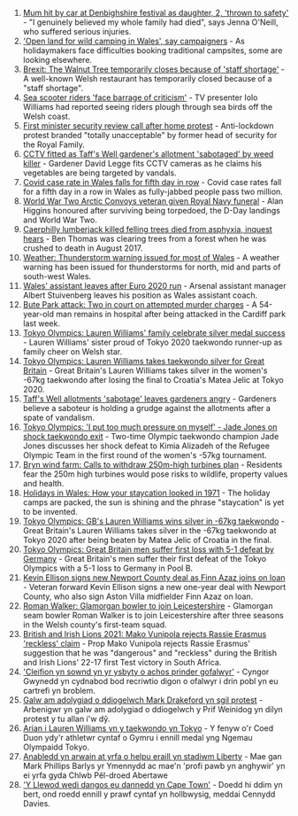 1. [Mum hit by car at Denbighshire festival as daughter, 2, 'thrown to safety'](https://www.bbc.co.uk/news/uk-wales-57979208) - "I genuinely believed my whole family had died", says Jenna O'Neill, who suffered serious injuries.
2. ['Open land for wild camping in Wales', say campaigners](https://www.bbc.co.uk/news/uk-wales-57440636) - As holidaymakers face difficulties booking traditional campsites, some are looking elsewhere.
3. [Brexit: The Walnut Tree temporarily closes because of 'staff shortage'](https://www.bbc.co.uk/news/uk-wales-57971770) - A well-known Welsh restaurant has temporarily closed because of a "staff shortage".
4. [Sea scooter riders 'face barrage of criticism'](https://www.bbc.co.uk/news/uk-wales-57973510) - TV presenter Iolo Williams had reported seeing riders plough through sea birds off the Welsh coast.
5. [First minister security review call after home protest](https://www.bbc.co.uk/news/uk-wales-57960252) - Anti-lockdown protest branded "totally unacceptable" by former head of security for the Royal Family.
6. [CCTV fitted as Taff's Well gardener's allotment 'sabotaged' by weed killer](https://www.bbc.co.uk/news/uk-wales-57968239) - Gardener David Legge fits CCTV cameras as he claims his vegetables are being targeted by vandals.
7. [Covid case rate in Wales falls for fifth day in row](https://www.bbc.co.uk/news/uk-wales-57969591) - Covid case rates fall for a fifth day in a row in Wales as fully-jabbed people pass two million.
8. [World War Two Arctic Convoys veteran given Royal Navy funeral](https://www.bbc.co.uk/news/uk-wales-57976879) - Alan Higgins honoured after surviving being torpedoed, the D-Day landings and World War Two.
9. [Caerphilly lumberjack killed felling trees died from asphyxia, inquest hears](https://www.bbc.co.uk/news/uk-wales-57971422) - Ben Thomas was clearing trees from a forest when he was crushed to death in August 2017.
10. [Weather: Thunderstorm warning issued for most of Wales](https://www.bbc.co.uk/news/uk-wales-57971472) - A weather warning has been issued for thunderstorms for north, mid and parts of south-west Wales.
11. [Wales' assistant leaves after Euro 2020 run](https://www.bbc.co.uk/sport/football/57974739) - Arsenal assistant manager Albert Stuivenberg leaves his position as Wales assistant coach.
12. [Bute Park attack: Two in court on attempted murder charges](https://www.bbc.co.uk/news/uk-wales-57971421) - A 54-year-old man remains in hospital after being attacked in the Cardiff park last week.
13. [Tokyo Olympics: Lauren Williams' family celebrate silver medal success](https://www.bbc.co.uk/news/uk-wales-57978726) - Lauren Williams' sister proud of Tokyo 2020 taekwondo runner-up as family cheer on Welsh star.
14. [Tokyo Olympics: Lauren Williams takes taekwondo silver for Great Britain](https://www.bbc.co.uk/sport/av/olympics/57968953) - Great Britain's Lauren Williams takes silver in the women's -67kg taekwondo after losing the final to Croatia's Matea Jelic at Tokyo 2020.
15. [Taff's Well allotments 'sabotage' leaves gardeners angry](https://www.bbc.co.uk/news/uk-wales-57976880) - Gardeners believe a saboteur is holding a grudge against the allotments after a spate of vandalism.
16. [Tokyo Olympics: 'I put too much pressure on myself' - Jade Jones on shock taekwondo exit](https://www.bbc.co.uk/sport/av/olympics/57961788) - Two-time Olympic taekwondo champion Jade Jones discusses her shock defeat to Kimia Alizadeh of the Refugee Olympic Team in the first round of the women's -57kg tournament.
17. [Bryn wind farm: Calls to withdraw 250m-high turbines plan](https://www.bbc.co.uk/news/uk-wales-57944180) - Residents fear the 250m high turbines would pose risks to wildlife, property values and health.
18. [Holidays in Wales: How your staycation looked in 1971](https://www.bbc.co.uk/news/uk-wales-57918491) - The holiday camps are packed, the sun is shining and the phrase "staycation" is yet to be invented.
19. [Tokyo Olympics: GB's Lauren Williams wins silver in -67kg taekwondo](https://www.bbc.co.uk/sport/olympics/57968427) - Great Britain's Lauren Williams takes silver in the -67kg taekwondo at Tokyo 2020 after being beaten by Matea Jelic of Croatia in the final.
20. [Tokyo Olympics: Great Britain men suffer first loss with 5-1 defeat by Germany](https://www.bbc.co.uk/sport/olympics/57979876) - Great Britain's men suffer their first defeat of the Tokyo Olympics with a 5-1 loss to Germany in Pool B.
21. [Kevin Ellison signs new Newport County deal as Finn Azaz joins on loan](https://www.bbc.co.uk/sport/football/57977091) - Veteran forward Kevin Ellison signs a new one-year deal with Newport County, who also sign Aston Villa midfielder Finn Azaz on loan.
22. [Roman Walker: Glamorgan bowler to join Leicestershire](https://www.bbc.co.uk/sport/cricket/57961817) - Glamorgan seam bowler Roman Walker is to join Leicestershire after three seasons in the Welsh county's first-team squad.
23. [British and Irish Lions 2021: Mako Vunipola rejects Rassie Erasmus 'reckless' claim](https://www.bbc.co.uk/sport/rugby-union/57967792) - Prop Mako Vunipola rejects Rassie Erasmus' suggestion that he was "dangerous" and "reckless" during the British and Irish Lions' 22-17 first Test victory in South Africa.
24. ['Cleifion yn sownd yn yr ysbyty o achos prinder gofalwyr'](https://www.bbc.co.uk/newyddion/57941170) - Cyngor Gwynedd yn cydnabod bod recriwtio digon o ofalwyr i drin pobl yn eu cartrefi yn broblem.
25. [Galw am adolygiad o ddiogelwch Mark Drakeford yn sgil protest](https://www.bbc.co.uk/newyddion/57949110) - Arbenigwr yn galw am adolygiad o ddiogelwch y Prif Weinidog yn dilyn protest y tu allan i'w dŷ.
26. [Arian i Lauren Williams yn y taekwondo yn Tokyo](https://www.bbc.co.uk/newyddion/57968890) - Y fenyw o'r Coed Duon ydy'r athletwr cyntaf o Gymru i ennill medal yng Ngemau Olympaidd Tokyo.
27. [Anabledd yn arwain at yrfa o helpu eraill yn stadiwm Liberty](https://www.bbc.co.uk/newyddion/57916025) - Mae gan Mark Phillips Barlys yr Ymennydd ac mae'n 'profi pawb yn anghywir' yn ei yrfa gyda Chlwb Pêl-droed Abertawe
28. ['Y Llewod wedi dangos eu dannedd yn Cape Town'](https://www.bbc.co.uk/newyddion/57974001) - Doedd hi ddim yn bert, ond roedd ennill y prawf cyntaf yn hollbwysig, meddai Cennydd Davies.

